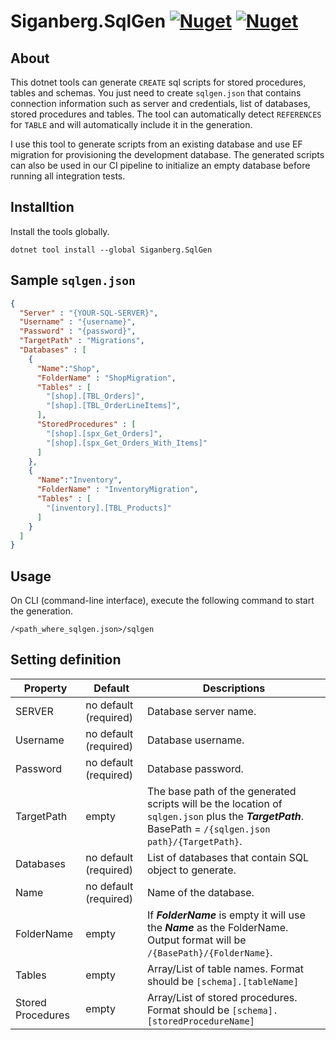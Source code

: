 # Siganberg.SqlGen [![Nuget](https://img.shields.io/nuget/v/Siganberg.SqlGen)](https://www.nuget.org/packages/Siganberg.SqlGen/) [![Nuget](https://img.shields.io/nuget/dt/Siganberg.SqlGen)](https://www.nuget.org/packages/Siganberg.SqlGen/)


## About

This dotnet tools can generate `CREATE` sql scripts for stored procedures, tables and schemas. You just need to create `sqlgen.json` that contains connection information such as server and credentials, list of databases, stored procedures and tables. The tool can automatically detect `REFERENCES` for `TABLE` and will automatically include it in the generation.  

I use this tool to generate scripts from an existing database and use EF migration for provisioning the development database. The generated scripts can also be used in our CI pipeline to initialize an empty database before running all integration tests. 

## Installtion 

Install the tools globally. 

```console
dotnet tool install --global Siganberg.SqlGen
```


## Sample `sqlgen.json`

```json
{
  "Server" : "{YOUR-SQL-SERVER}",
  "Username" : "{username}",
  "Password" : "{password}",
  "TargetPath" : "Migrations",
  "Databases" : [
    {
      "Name":"Shop",
      "FolderName" : "ShopMigration",
      "Tables" : [
        "[shop].[TBL_Orders]",
        "[shop].[TBL_OrderLineItems]",
      ],
      "StoredProcedures" : [
        "[shop].[spx_Get_Orders]",
        "[shop].[spx_Get_Orders_With_Items]"
      ]
    },
    {
      "Name":"Inventory",
      "FolderName" : "InventoryMigration",
      "Tables" : [
        "[inventory].[TBL_Products]"
      ]
    }
  ]
}
```


## Usage

On CLI (command-line interface), execute the following command to start the generation. 

```console
/<path_where_sqlgen.json>/sqlgen
```



## Setting definition


| Property | Default | Descriptions                                                                                                                                       |
|---------------------|---------|----------------------------------------------------------------------------------------------------------------------------------------------------|
|     SERVER                 | no default (required)   | Database server name. |                   |
|     Username                | no default (required)   | Database username.  |
|     Password                | no default (required)   | Database password. |
|     TargetPath                | empty   | The base path of the generated scripts will be the location of `sqlgen.json` plus the ***TargetPath***. BasePath = `/{sqlgen.json path}/{TargetPath}`.  |
|     Databases                | no default (required)   | List of databases that contain SQL object to generate. |
|     Name                | no default (required)   | Name of the database.  |
|     FolderName                | empty   | If ***FolderName*** is empty it will use the ***Name*** as the FolderName. Output format will be `/{BasePath}/{FolderName}`.  | 
|     Tables                | empty   | Array/List of table names. Format should be `[schema].[tableName]`  | 
|     Stored Procedures                | empty   | Array/List of stored procedures. Format should be `[schema].[storedProcedureName]` | 